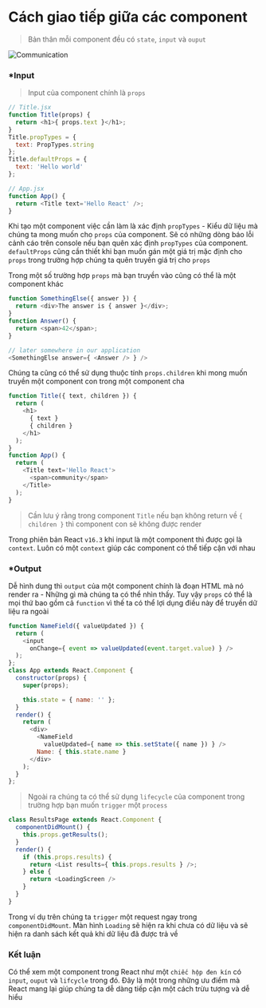 # Cách giao tiếp giữa các component
>Bản thân mỗi component đều có `state`, `input` và `ouput`

![Communication](https://krasimir.gitbooks.io/react-in-patterns/content/chapter-02/communication.jpg)

### *Input
>Input của component chính là `props`
```javascript
// Title.jsx
function Title(props) {
  return <h1>{ props.text }</h1>;
}
Title.propTypes = {
  text: PropTypes.string
};
Title.defaultProps = {
  text: 'Hello world'
};

// App.jsx
function App() {
  return <Title text='Hello React' />;
}
```
Khi tạo một component việc cần làm là xác định `propTypes` - Kiểu dữ liệu mà chúng ta mong muốn cho `props` của component. Sẽ có những dòng báo lỗi cảnh cáo trên console nếu bạn quên xác định `propTypes` của component. `defaultProps` cũng cần thiết khi bạn muốn gán một giá trị mặc định cho `props` trong trường hợp chúng ta quên truyền giá trị cho `props`

Trong một số trường hợp `props`  mà bạn  truyền vào cũng có thể là một component khác
```javascript
function SomethingElse({ answer }) {
  return <div>The answer is { answer }</div>;
}
function Answer() {
  return <span>42</span>;
}

// later somewhere in our application
<SomethingElse answer={ <Answer /> } />
```

Chúng ta cũng có thể sử dụng thuộc tính `props.children` khi mong muốn truyền một component con trong một component cha
```javascript
function Title({ text, children }) {
  return (
    <h1>
      { text }
      { children }
    </h1>
  );
}
function App() {
  return (
    <Title text='Hello React'>
      <span>community</span>
    </Title>
  );
}
```
>Cần lưu ý rằng trong component `Title` nếu bạn không return về  `{ children }` thì component con sẽ không được render

Trong phiên bản React `v16.3` khi input là một component thì được gọi là `context`. Luôn có một `context` giúp các component có thể tiếp cận với nhau

### *Output
Dễ hình dung thì `output` của một component chính là đoạn HTML mà nó render ra - Những gì mà chúng ta có thể nhìn thấy. Tuy vậy `props` có thể là mọi thứ bao gồm cả `function` vì thế ta có thể lợi dụng điều này để truyền  dữ liệu ra ngoài

```javascript
function NameField({ valueUpdated }) {
  return (
    <input
      onChange={ event => valueUpdated(event.target.value) } />
  );
};
class App extends React.Component {
  constructor(props) {
    super(props);

    this.state = { name: '' };
  }
  render() {
    return (
      <div>
        <NameField
          valueUpdated={ name => this.setState({ name }) } />
        Name: { this.state.name }
      </div>
    );
  }
};
```
>Ngoài ra chúng ta có thể sử dụng `lifecycle` của component trong trường hợp bạn muốn  `trigger` một `process`

```javascript
class ResultsPage extends React.Component {
  componentDidMount() {
    this.props.getResults();
  }
  render() {
    if (this.props.results) {
      return <List results={ this.props.results } />;
    } else {
      return <LoadingScreen />
    }
  }
}
```
Trong ví dụ trên chúng ta `trigger` một request ngay trong `componentDidMount`. Màn hình `Loading` sẽ hiện ra khi chưa có dữ liệu và sẽ hiện ra  danh sách kết quả khi dữ liệu đã được trả về

### Kết luận
Có thể xem một component trong React như một `chiếc hộp đen kín` có `input`, `ouput` và `lifcycle` trong đó. Đây là một trong những ưu điểm mà React mang lại giúp chúng ta dễ dàng tiếp cận một cách trừu tượng và dễ hiểu
